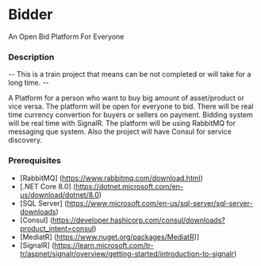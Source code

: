# Bidder

An Open Bid Platform For Everyone

### Description

-- This is  a train project that means can be not completed or will take for a long time. --

A Platform for a person who want to buy big amount of asset/product or vice versa. The platform will be open for everyone to bid.
There will be real time currency convertion for buyers or sellers on payment.
Bidding system will be real time with SignalR. The platform will be using RabbitMQ for messaging que system.
Also the project will have Consul for service discovery.

### Prerequisites

- [RabbitMQ] (https://www.rabbitmq.com/download.html)
- [.NET Core 8.0] (https://dotnet.microsoft.com/en-us/download/dotnet/8.0)
- [SQL Server] (https://www.microsoft.com/en-us/sql-server/sql-server-downloads)
- [Consul] (https://developer.hashicorp.com/consul/downloads?product_intent=consul)
- [MediatR] (https://www.nuget.org/packages/MediatR)]
- [SignalR] (https://learn.microsoft.com/tr-tr/aspnet/signalr/overview/getting-started/introduction-to-signalr)
